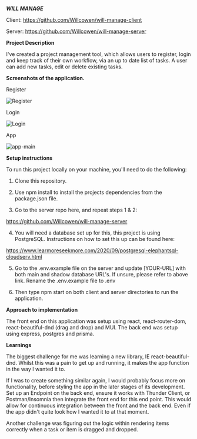 ***WILL MANAGE***

Client: https://github.com/Willcowen/will-manage-client

Server: https://github.com/Willcowen/will-manage-server

**Project Description**

I've created a project management tool, which allows users to register, login and keep track of their own workflow, via an up to date list of tasks. A user can add new tasks, edit or delete existing tasks.

**Screenshots of the application.**

Register

![Register](https://user-images.githubusercontent.com/91130907/170462471-68115ba0-f660-415e-a501-862c79c429dd.png)

Login

![Login](https://user-images.githubusercontent.com/91130907/170462304-286f4bba-1e0c-444a-81e1-78d5f4b00855.png)

App

![app-main](https://user-images.githubusercontent.com/91130907/170462496-ed39b0cc-d203-4814-992d-22fc57418296.png)

**Setup instructions**

To run this project locally on your machine, you'll need to do the following:

1. Clone this repository.

2. Use npm install to install the projects dependencies from the package.json file.

3. Go to the server repo here, and repeat steps 1 & 2: 

 https://github.com/Willcowen/will-manage-server

4. You will need a database set up for this, this project is using PostgreSQL. Instructions on how to set this up can be found here:

 https://www.learmoreseekmore.com/2020/09/postgresql-elephantsql-cloudserv.html

5. Go to the .env.example file on the server and update [YOUR-URL] with both main and shadow database URL's. If unsure, please refer to above link. Rename the .env.example file to .env

6. Then type npm start on both client and server directories to run the application.

**Approach to implementation**

The front end on this application was setup using react, react-router-dom, react-beautiful-dnd (drag and drop) and MUI. The back end was setup using express, postgres and prisma.

**Learnings**

The biggest challenge for me was learning a new library, IE react-beautiful-dnd. Whilst this was a pain to get up and running, it makes the app function in the way I wanted it to.

If I was to create something similar again, I would probably focus more on functionality, before styling the app in the later stages of its development. Set up an Endpoint on the back end, ensure it works with Thunder Client, or Postman/Insomnia then integrate the front end for this end point. This would allow for continuous integration between the front and the back end. Even if the app didn't quite look how I wanted it to at that moment. 

Another challenge was figuring out the logic within rendering items correctly when a task or item is dragged and dropped.
